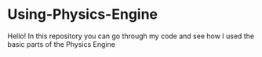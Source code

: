 # Using-Physics-Engine
Hello! In this repository you can go through my code and see how I used the basic parts of the Physics Engine
